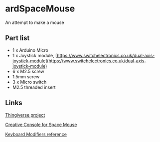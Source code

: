 # ardSpaceMouse

An attempt to make a mouse

## Part list

* 1 x Arduino Micro
* 1 x Joystick module, [https://www.switchelectronics.co.uk/dual-axis-joystick-module](https://www.switchelectronics.co.uk/dual-axis-joystick-module)
* 6 x M2.5 screw
* 1.5mm screw
* 3 x Micro switch
* M2.5 threaded insert

## Links

[Thingiverse project](https://www.instructables.com/Space-Mouse-With-Arduino-Micro-Fully-Printable/)  

[Creative Console for Space Mouse](https://www.instructables.com/Creative-Console-for-Space-Mouse/)  

[Keyboard Modifiers reference](https://www.arduino.cc/reference/en/language/functions/usb/keyboard/keyboardmodifiers/)  
